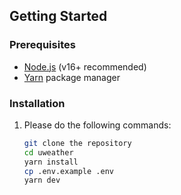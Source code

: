 ## Getting Started

### Prerequisites
- [Node.js](https://nodejs.org/en/) (v16+ recommended)
- [Yarn](https://yarnpkg.com/) package manager

### Installation

1. Please do the following commands:
   ```bash
   git clone the repository
   cd uweather
   yarn install
   cp .env.example .env
   yarn dev
   ```
